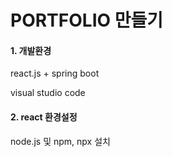 # PORTFOLIO 만들기

#### 1. 개발환경

react.js + spring boot

visual studio code



#### 2. react 환경설정

node.js 및 npm, npx 설치